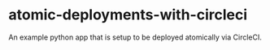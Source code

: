 # atomic-deployments-with-circleci
An example python app that is setup to be deployed atomically via CircleCI.
